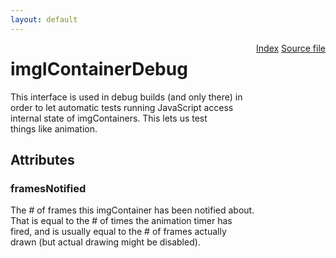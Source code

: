 ```yaml
---
layout: default
---
```

<div class='links' style='float:right'><a href="../index.html">Index</a>
<a href="http://dxr.mozilla.org/mozilla-central/source/image/public/imgIContainerDebug.idl">Source file</a>
</div>

# imgIContainerDebug #
  
This interface is used in debug builds (and only there) in  
order to let automatic tests running JavaScript access  
internal state of imgContainers. This lets us test  
things like animation.  
  

## Attributes ##

### framesNotified ###
  
The # of frames this imgContainer has been notified about.  
That is equal to the # of times the animation timer has  
fired, and is usually equal to the # of frames actually  
drawn (but actual drawing might be disabled).  
  

